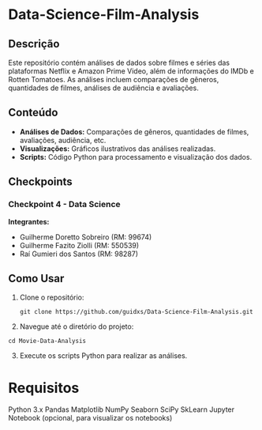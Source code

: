 # Data-Science-Film-Analysis

## Descrição

Este repositório contém análises de dados sobre filmes e séries das plataformas Netflix e Amazon Prime Video, além de informações do IMDb e Rotten Tomatoes. As análises incluem comparações de gêneros, quantidades de filmes, análises de audiência e avaliações.

## Conteúdo

- **Análises de Dados:** Comparações de gêneros, quantidades de filmes, avaliações, audiência, etc.
- **Visualizações:** Gráficos ilustrativos das análises realizadas.
- **Scripts:** Código Python para processamento e visualização dos dados.

## Checkpoints

### Checkpoint 4 - Data Science

**Integrantes:**
- Guilherme Doretto Sobreiro (RM: 99674)
- Guilherme Fazito Ziolli (RM: 550539)
- Raí Gumieri dos Santos (RM: 98287)

## Como Usar

1. Clone o repositório:
   ```
   git clone https://github.com/guidxs/Data-Science-Film-Analysis.git
   ```
   
2. Navegue até o diretório do projeto:
```
cd Movie-Data-Analysis
```

3. Execute os scripts Python para realizar as análises.

# Requisitos
Python 3.x
Pandas
Matplotlib
NumPy
Seaborn
SciPy
SkLearn
Jupyter Notebook (opcional, para visualizar os notebooks)

